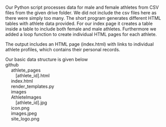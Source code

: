 
Our Python script processes data for male and female athletes from CSV files from the given drive folder. We did not include the csv files here as there were simply too many.
The short program generates different HTML tables with athlete data provided. For our index page it creates a table inside a table to include both female and male athletes. Furthermore we added a loop function to create individual HTML pages for each athlete.

The output includes an HTML page (index.html) with links to individual athlete profiles, which contains their personal records.

Our basic data structure is given below       \
github                                        \
&emsp; athlete_pages                          \
&emsp;&emsp; [athlete_id].html                \
&emsp; index.html                             \
&emsp; render_templates.py                    \
&emsp; images                                 \
&emsp; AthleteImages                          \
&emsp;&emsp; [athlete_id].jpg                 \
&emsp; icon.png                               \
&emsp; images.jpeg                            \
&emsp; site_logo.png                           

